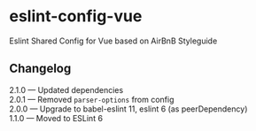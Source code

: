 # eslint-config-vue
Eslint Shared Config for Vue based on AirBnB Styleguide


## Changelog

2.1.0 — Updated dependencies  
2.0.1 — Removed `parser-options` from config  
2.0.0 — Upgrade to babel-eslint 11, eslint 6 (as peerDependency)  
1.1.0 — Moved to ESLint 6  
